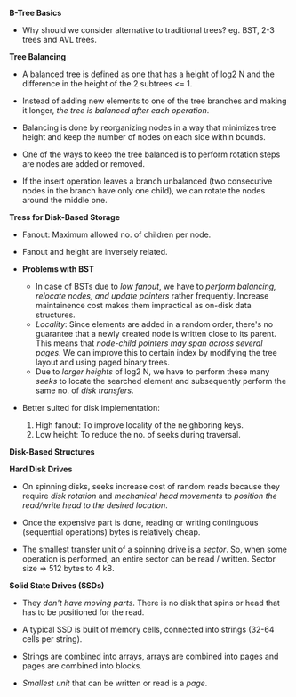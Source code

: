 **B-Tree Basics**

* Why should we consider alternative to traditional trees? eg. BST, 2-3 trees and AVL trees.

**Tree Balancing**
* A balanced tree is defined as one that has a height of log2 N and the difference in the height of the 2 subtrees <= 1.

* Instead of adding new elements to one of the tree branches and making it longer, *the tree is balanced after each operation*.
* Balancing is done by reorganizing nodes in a way that minimizes tree height and keep the number of nodes on each side within bounds.

* One of the ways to keep the tree balanced is to perform rotation steps are nodes are added or removed.
* If the insert operation leaves a branch unbalanced (two consecutive nodes in the branch have only one child), we can rotate the nodes around the middle one.

**Tress for Disk-Based Storage**
* Fanout: Maximum allowed no. of children per node.
* Fanout and height are inversely related.

* **Problems with BST**
    * In case of BSTs due to *low fanout*, we have to *perform balancing, relocate nodes, and update pointers* rather frequently. Increase maintainence cost makes them impractical as on-disk data structures.
    * *Locality*: Since elements are added in a random order, there's no guarantee that a newly created node is written close to its parent. This means that *node-child pointers may span across several pages*. We can improve this to certain index by modifying the tree layout and using paged binary trees.
    * Due to *larger heights* of log2 N, we have to perform these many *seeks* to locate the searched element and subsequently perform the same no. of *disk transfers*. 

* Better suited for disk implementation:
    1. High fanout: To improve locality of the neighboring keys.
    2. Low height: To reduce the no. of seeks during traversal.

**Disk-Based Structures**

**Hard Disk Drives**
* On spinning disks, seeks increase cost of random reads because they require *disk rotation* and *mechanical head movements* to *position the read/write head to the desired location*.
* Once the expensive part is done, reading or writing continguous (sequential operations) bytes is relatively cheap.

* The smallest transfer unit of a spinning drive is a *sector*. So, when some operation is performed, an entire sector can be read / written. Sector size => 512 bytes to 4 kB.

**Solid State Drives (SSDs)**
* They *don't have moving parts*. There is no disk that spins or head that has to be positioned for the read.

* A typical SSD is built of memory cells, connected into strings (32-64 cells per string).
* Strings are combined into arrays, arrays are combined into pages and pages are combined into blocks.
* *Smallest unit* that can be written or read is a *page*.